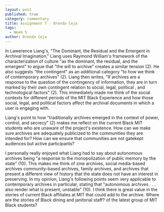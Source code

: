```yaml
---
layout: post
published: true
category: commentary
title: Assignment 7 - Brenda Ceja
tags:
  - Week 5
author: Brenda Ceja
---
```

In Lawerence Liang's, "The Dominant, the Residual and the Emergent in Archival Imagination," Liang uses Raymond William's framework of the characterization of culture "as the dominant, the residual, and the emergent" to argue that "the will to archive" creates a similar tension (2). He also suggests "the contingent" as an additional category "to how we think of contemporary archives" (2). Liang then writes, "If archives are a response to the question of the contingency of information, they are in turn marked by their own contingent relation to social, legal, political , and technological factors" (2). This immediately made me think of the social contexts for different periods of the MIT Black Experience and how those social, legal, and political factors affect the archival documents in which a user is engaging with.  

Liang's point to how "traditionally archives emerged in the context of power, control, and secrecy" (2) makes me reflect on the current Black MIT students who are unaware of the project's existence. How can we make sure archives are adequately publicized to the communities they are intended for? How can we ensure that communities are not gatekept audiences but active participants?  

I personally really enjoyed what Liang had to say about autonomous archives being "a response to the monopolization of public memory by the state" (10). This makes me think of zine archives, social media-based archives community-based archives, family archives, and archives that present a different view of history that the state does not have an interest in preserving. In my opinion, Liang's following points seem very applicable to contemporary archives in particular, stating that "autonomous archives . . . also render what is present, unstable" (10). I think there is great value in the stories of current Black affiliates at MIT that could add to the archive. Where are the stories of Black dining and janitorial staff? of the latest group of MIT Black students? 